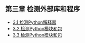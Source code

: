 ## 第三章 检测外部库和程序

- [3.1 检测Python解释器](recipe-01/README.md)
- [3.2 检测Python模块和包](recipe-02/README.md)
- [3.3 检测Python模块和包](recipe-03/README.md)

